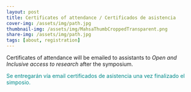 ```yaml
---
layout: post
title: Certificates of attendance / Certificados de asistencia
cover-img: /assets/img/path.jpg
thumbnail-img: /assets/img/MahsaThumbCroppedTransparent.png
share-img: /assets/img/path.jpg
tags: [about, registration]
---
```


Certificates of attendance will be emailed to assistants to _Open and Inclusive access to research_ after the symposium.

<span style="color: DarkCyan;">Se entregarán vía email certificados de asistencia una vez finalizado el simposio.</span>